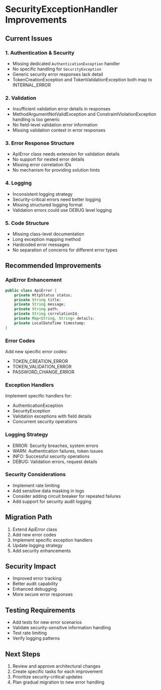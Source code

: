 # SecurityExceptionHandler Improvements

## Current Issues

### 1. Authentication & Security
- Missing dedicated `AuthenticationException` handler
- No specific handling for `SecurityException`
- Generic security error responses lack detail
- TokenCreationException and TokenValidationException both map to INTERNAL_ERROR

### 2. Validation
- Insufficient validation error details in responses
- MethodArgumentNotValidException and ConstraintViolationException handling is too generic
- No field-level validation error information
- Missing validation context in error responses

### 3. Error Response Structure
- ApiError class needs extension for validation details
- No support for nested error details
- Missing error correlation IDs
- No mechanism for providing solution hints

### 4. Logging
- Inconsistent logging strategy
- Security-critical errors need better logging
- Missing structured logging format
- Validation errors could use DEBUG level logging

### 5. Code Structure
- Missing class-level documentation
- Long exception mapping method
- Hardcoded error messages
- No separation of concerns for different error types

## Recommended Improvements

### ApiError Enhancement
```java
public class ApiError {
    private HttpStatus status;
    private String title;
    private String message;
    private String path;
    private String correlationId;
    private Map<String, String> details;
    private LocalDateTime timestamp;
}
```

### Error Codes
Add new specific error codes:
- TOKEN_CREATION_ERROR
- TOKEN_VALIDATION_ERROR
- PASSWORD_CHANGE_ERROR

### Exception Handlers
Implement specific handlers for:
- AuthenticationException
- SecurityException
- Validation exceptions with field details
- Concurrent security operations

### Logging Strategy
- ERROR: Security breaches, system errors
- WARN: Authentication failures, token issues
- INFO: Successful security operations
- DEBUG: Validation errors, request details

### Security Considerations
- Implement rate limiting
- Add sensitive data masking in logs
- Consider adding circuit breaker for repeated failures
- Add support for security audit logging

## Migration Path

1. Extend ApiError class
2. Add new error codes
3. Implement specific exception handlers
4. Update logging strategy
5. Add security enhancements

## Security Impact

- Improved error tracking
- Better audit capability
- Enhanced debugging
- More secure error responses

## Testing Requirements

- Add tests for new error scenarios
- Validate security-sensitive information handling
- Test rate limiting
- Verify logging patterns

## Next Steps

1. Review and approve architectural changes
2. Create specific tasks for each improvement
3. Prioritize security-critical updates
4. Plan gradual migration to new error handling